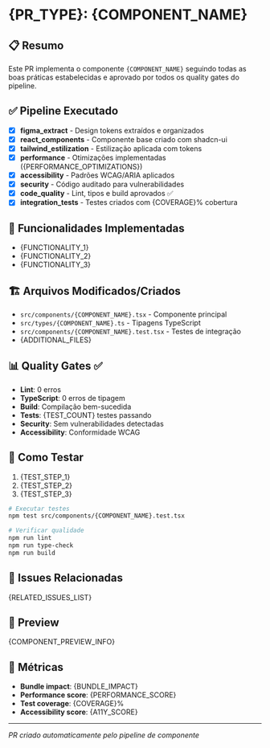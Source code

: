 # {PR_TYPE}: {COMPONENT_NAME}

## 📋 Resumo
Este PR implementa o componente `{COMPONENT_NAME}` seguindo todas as boas práticas estabelecidas e aprovado por todos os quality gates do pipeline.

## ✅ Pipeline Executado
- [x] **figma_extract** - Design tokens extraídos e organizados
- [x] **react_components** - Componente base criado com shadcn-ui
- [x] **tailwind_estilization** - Estilização aplicada com tokens
- [x] **performance** - Otimizações implementadas ({PERFORMANCE_OPTIMIZATIONS})
- [x] **accessibility** - Padrões WCAG/ARIA aplicados
- [x] **security** - Código auditado para vulnerabilidades
- [x] **code_quality** - Lint, tipos e build aprovados ✅
- [x] **integration_tests** - Testes criados com {COVERAGE}% cobertura

## 🎯 Funcionalidades Implementadas
- {FUNCTIONALITY_1}
- {FUNCTIONALITY_2}
- {FUNCTIONALITY_3}

## 🏗️ Arquivos Modificados/Criados
- `src/components/{COMPONENT_NAME}.tsx` - Componente principal
- `src/types/{COMPONENT_NAME}.ts` - Tipagens TypeScript
- `src/components/{COMPONENT_NAME}.test.tsx` - Testes de integração
- {ADDITIONAL_FILES}

## 📊 Quality Gates ✅
- **Lint**: 0 erros
- **TypeScript**: 0 erros de tipagem
- **Build**: Compilação bem-sucedida
- **Tests**: {TEST_COUNT} testes passando
- **Security**: Sem vulnerabilidades detectadas
- **Accessibility**: Conformidade WCAG

## 🚀 Como Testar
1. {TEST_STEP_1}
2. {TEST_STEP_2}
3. {TEST_STEP_3}

```bash
# Executar testes
npm test src/components/{COMPONENT_NAME}.test.tsx

# Verificar qualidade
npm run lint
npm run type-check
npm run build
```

## 📝 Issues Relacionadas
{RELATED_ISSUES_LIST}

## 🎨 Preview
{COMPONENT_PREVIEW_INFO}

## 📏 Métricas
- **Bundle impact**: {BUNDLE_IMPACT}
- **Performance score**: {PERFORMANCE_SCORE}
- **Test coverage**: {COVERAGE}%
- **Accessibility score**: {A11Y_SCORE}

---
*PR criado automaticamente pelo pipeline de componente*